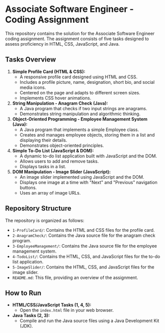 # Associate Software Engineer - Coding Assignment

This repository contains the solution for the Associate Software Engineer coding assignment. The assignment consists of five tasks designed to assess proficiency in HTML, CSS, JavaScript, and Java.

## Tasks Overview

1.  **Simple Profile Card (HTML & CSS):**
    * A responsive profile card designed using HTML and CSS.
    * Includes a profile picture, name, designation, short bio, and social media icons.
    * Centered on the page and adapts to different screen sizes.
    * Implements CSS hover animations.
2.  **String Manipulation - Anagram Check (Java):**
    * A Java program that checks if two input strings are anagrams.
    * Demonstrates string manipulation and algorithmic thinking.
3.  **Object-Oriented Programming - Employee Management System (Java):**
    * A Java program that implements a simple Employee class.
    * Creates and manages employee objects, storing them in a list and displaying their details.
    * Demonstrates object-oriented principles.
4.  **Simple To-Do List (JavaScript & DOM):**
    * A dynamic to-do list application built with JavaScript and the DOM.
    * Allows users to add and remove tasks.
    * Displays tasks in a list.
5.  **DOM Manipulation - Image Slider (JavaScript):**
    * An image slider implemented using JavaScript and the DOM.
    * Displays one image at a time with "Next" and "Previous" navigation buttons.
    * Uses an array of image URLs.

## Repository Structure

The repository is organized as follows:

* `1-ProfileCard/`: Contains the HTML and CSS files for the profile card.
* `2-AnagramCheck/`: Contains the Java source file for the anagram check program.
* `3-EmployeeManagement/`: Contains the Java source file for the employee management system.
* `4-TodoList/`: Contains the HTML, CSS, and JavaScript files for the to-do list application.
* `5-ImageSlider/`: Contains the HTML, CSS, and JavaScript files for the image slider.
* `README.md`: This file, providing an overview of the assignment.

## How to Run

* **HTML/CSS/JavaScript Tasks (1, 4, 5):**
    * Open the `index.html` file in your web browser.
* **Java Tasks (2, 3):**
    * Compile and run the Java source files using a Java Development Kit (JDK).
